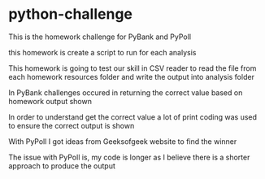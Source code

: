 # python-challenge

This is the homework challenge for PyBank and PyPoll

this homework is create a script to run for each analysis

This homework is going to test our skill in CSV reader to read the file from each homework resources folder and write the output into analysis folder

In PyBank challenges occured in returning the correct value based on homework output shown

In order to understand get the correct value a lot of print coding was used to ensure the correct output is shown

With PyPoll I got ideas from Geeksofgeek website to find the winner

The issue with PyPoll is, my code is longer as I believe there is a shorter approach to produce the output

